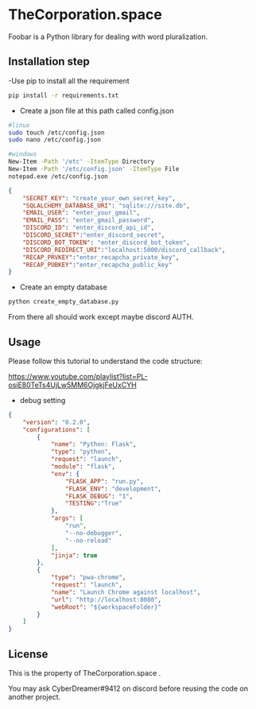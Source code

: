 # TheCorporation.space

Foobar is a Python library for dealing with word pluralization.

## Installation step

-Use pip to install all the requirement

```bash
pip install -r requirements.txt
```

- Create a json file at this path called config.json


```bash
#linux
sudo touch /etc/config.json
sudo nano /etc/config.json

#windows
New-Item -Path '/etc' -ItemType Directory
New-Item -Path '/etc/config.json' -ItemType File
notepad.exe /etc/config.json

```
```json
{
    "SECRET_KEY": "create_your_own_secret_key",
    "SQLALCHEMY_DATABASE_URI": "sqlite:///site.db",
    "EMAIL_USER": "enter_your_gmail",
    "EMAIL_PASS": "enter_gmail_password",
    "DISCORD_ID": "enter_discord_api_id",
    "DISCORD_SECRET":"enter_discord_secret",
    "DISCORD_BOT_TOKEN": "enter_discord_bot_token",
    "DISCORD_REDIRECT_URI":"localhost:5000/discord_callback",
    "RECAP_PRVKEY":"enter_recapcha_private_key",
    "RECAP_PUBKEY":"enter_recapcha_public_key"
}
```
- Create an empty database
```bash
python create_empty_database.py
```

From there all should work except maybe discord AUTH.


## Usage

Please follow this tutorial to understand the code structure: 

https://www.youtube.com/playlist?list=PL-osiE80TeTs4UjLw5MM6OjgkjFeUxCYH

- debug setting  
```json
{
    "version": "0.2.0",
    "configurations": [
        {
            "name": "Python: Flask",
            "type": "python",
            "request": "launch",
            "module": "flask",
            "env": {
                "FLASK_APP": "run.py",
                "FLASK_ENV": "development",
                "FLASK_DEBUG": "1",
                "TESTING":"True" 
            },
            "args": [
                "run",
                "--no-debugger",
                "--no-reload"
            ],
            "jinja": true
        },
        {
            "type": "pwa-chrome",
            "request": "launch",
            "name": "Launch Chrome against localhost",
            "url": "http://localhost:8080",
            "webRoot": "${workspaceFolder}"
        }
    ]
}
```



## License
This is the property of TheCorporation.space .

You may ask CyberDreamer#9412 on discord before reusing the code on another project.
